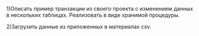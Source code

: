 1)Описать пример транзакции из своего проекта с изменением данных в нескольких таблицах. Реализовать в виде хранимой процедуры.

2)Загрузить данные из приложенных в материалах csv.


